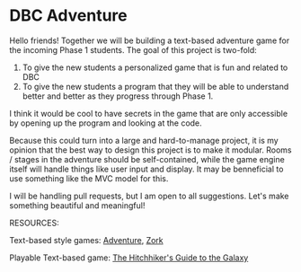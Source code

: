 # DBC Adventure

Hello friends! Together we will be building a text-based adventure game for the incoming Phase 1 students. The goal of this project is two-fold:

1. To give the new students a personalized game that is fun and related to DBC
2. To give the new students a program that they will be able to understand better and better as they progress through Phase 1.

I think it would be cool to have secrets in the game that are only accessible by opening up the program and looking at the code.

Because this could turn into a large and hard-to-manage project, it is my opinion that the best way to design this project is to make it modular. Rooms / stages in the adventure should be self-contained, while the game engine itself will handle things like user input and display. It may be benneficial to use something like the MVC model for this.

I will be handling pull requests, but I am open to all suggestions. Let's make something beautiful and meaningful!

RESOURCES:

Text-based style games: [Adventure](https://en.wikipedia.org/wiki/Colossal_Cave_Adventure), [Zork](https://en.wikipedia.org/wiki/Zork)

Playable Text-based game: [The Hitchhiker's Guide to the Galaxy](http://www.bbc.co.uk/programmes/articles/1g84m0sXpnNCv84GpN2PLZG/the-hitchhikers-guide-to-the-galaxy-game-30th-anniversary-edition)
